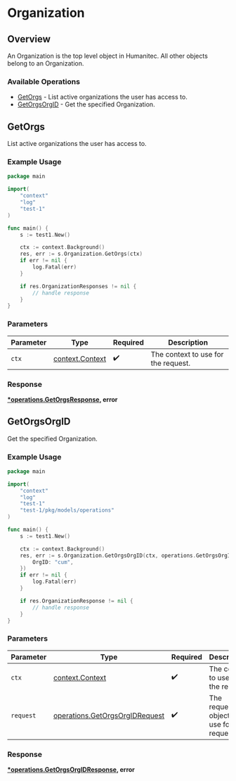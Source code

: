 # Organization

## Overview

An Organization is the top level object in Humanitec. All other objects belong to an Organization.
<SchemaDefinition schemaRef="#/components/schemas/OrganizationRequest" />


### Available Operations

* [GetOrgs](#getorgs) - List active organizations the user has access to.
* [GetOrgsOrgID](#getorgsorgid) - Get the specified Organization.

## GetOrgs

List active organizations the user has access to.

### Example Usage

```go
package main

import(
	"context"
	"log"
	"test-1"
)

func main() {
    s := test1.New()

    ctx := context.Background()
    res, err := s.Organization.GetOrgs(ctx)
    if err != nil {
        log.Fatal(err)
    }

    if res.OrganizationResponses != nil {
        // handle response
    }
}
```

### Parameters

| Parameter                                             | Type                                                  | Required                                              | Description                                           |
| ----------------------------------------------------- | ----------------------------------------------------- | ----------------------------------------------------- | ----------------------------------------------------- |
| `ctx`                                                 | [context.Context](https://pkg.go.dev/context#Context) | :heavy_check_mark:                                    | The context to use for the request.                   |


### Response

**[*operations.GetOrgsResponse](../../models/operations/getorgsresponse.md), error**


## GetOrgsOrgID

Get the specified Organization.

### Example Usage

```go
package main

import(
	"context"
	"log"
	"test-1"
	"test-1/pkg/models/operations"
)

func main() {
    s := test1.New()

    ctx := context.Background()
    res, err := s.Organization.GetOrgsOrgID(ctx, operations.GetOrgsOrgIDRequest{
        OrgID: "cum",
    })
    if err != nil {
        log.Fatal(err)
    }

    if res.OrganizationResponse != nil {
        // handle response
    }
}
```

### Parameters

| Parameter                                                                        | Type                                                                             | Required                                                                         | Description                                                                      |
| -------------------------------------------------------------------------------- | -------------------------------------------------------------------------------- | -------------------------------------------------------------------------------- | -------------------------------------------------------------------------------- |
| `ctx`                                                                            | [context.Context](https://pkg.go.dev/context#Context)                            | :heavy_check_mark:                                                               | The context to use for the request.                                              |
| `request`                                                                        | [operations.GetOrgsOrgIDRequest](../../models/operations/getorgsorgidrequest.md) | :heavy_check_mark:                                                               | The request object to use for the request.                                       |


### Response

**[*operations.GetOrgsOrgIDResponse](../../models/operations/getorgsorgidresponse.md), error**

